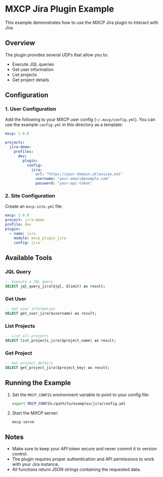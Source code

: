 # MXCP Jira Plugin Example

This example demonstrates how to use the MXCP Jira plugin to interact with Jira.

## Overview

The plugin provides several UDFs that allow you to:
- Execute JQL queries
- Get user information
- List projects
- Get project details

## Configuration

### 1. User Configuration

Add the following to your MXCP user config (`~/.mxcp/config.yml`). You can use the example `config.yml` in this directory as a template:

```yaml
mxcp: 1.0.0

projects:
  jira-demo:
    profiles:
      dev:
        plugin:
          config:
            jira:
              url: "https://your-domain.atlassian.net"
              username: "your-email@example.com"
              password: "your-api-token"
```

### 2. Site Configuration

Create an `mxcp-site.yml` file:

```yaml
mxcp: 1.0.0
project: jira-demo
profile: dev
plugin:
  - name: jira
    module: mxcp_plugin_jira
    config: jira
```

## Available Tools

### JQL Query
```sql
-- Execute a JQL query
SELECT jql_query_jira($jql, $limit) as result;
```

### Get User
```sql
-- Get user information
SELECT get_user_jira($username) as result;
```

### List Projects
```sql
-- List all projects
SELECT list_projects_jira($project_name) as result;
```

### Get Project
```sql
-- Get project details
SELECT get_project_jira($project_key) as result;
```

## Running the Example

1. Set the `MXCP_CONFIG` environment variable to point to your config file:
   ```bash
   export MXCP_CONFIG=/path/to/examples/jira/config.yml
   ```

2. Start the MXCP server:
   ```bash
   mxcp serve
   ```

## Notes

- Make sure to keep your API token secure and never commit it to version control.
- The plugin requires proper authentication and API permissions to work with your Jira instance.
- All functions return JSON strings containing the requested data. 
